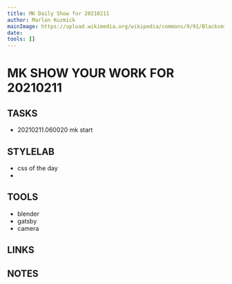 ```yaml
---
title: MK Daily Show for 20210211
author: Marlon Kuzmick
mainImage: https://upload.wikimedia.org/wikipedia/commons/9/91/Blacksmith_tools_2.jpg
date: 
tools: []
---
```

# MK SHOW YOUR WORK FOR 20210211

## TASKS

- 20210211.060020 mk start

## STYLELAB

- css of the day
- 

## TOOLS

- blender
- gatsby
- camera

## LINKS


## NOTES


